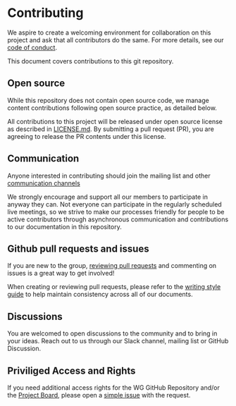 # Contributing

We aspire to create a welcoming environment for collaboration on this project
and ask that all contributors do the same. For more details, see our [code of
conduct](/CODE-OF-CONDUCT.md).

This document covers contributions to this git repository.

## Open source

While this repository does not contain open source code, we manage content
contributions following open source practice, as detailed below.

All contributions to this project will be released under open source license as
described in [LICENSE.md](/LICENSE.md). By submitting a pull request (PR),
you are agreeing to release the PR contents under this license.

## Communication

Anyone interested in contributing should join the mailing list and other
[communication channels](https://github.com/cncf/wg-env-sustainability#meetings)

We strongly encourage and support all our members to participate in anyway
they can. Not everyone can participate in the regularly scheduled live meetings,
so we strive to make our processes friendly for people to be active contributors
through asynchronous communication and contributions to our documentation
in this repository.

## Github pull requests and issues

If you are new to the group, [reviewing pull requests](pull-request-review.md)
and commenting on issues is a great way to get involved!

When creating or reviewing pull requests, please refer to the
[writing style guide](writing-style.md) to help maintain consistency across
all of our documents.

## Discussions

You are welcomed to open discussions to the community and to bring in your ideas. Reach out to us through our Slack channel, mailing list or GitHub Discussion.

## Priviliged Access and Rights

If you need additional access rights for the WG GitHub Repository and/or the [Project Board](https://github.com/orgs/cncf/projects/10), please open a [simple issue](https://github.com/cncf/wg-env-sustainability/issues/new) with the request.
